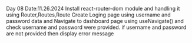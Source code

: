 Day 08
Date:11.26.2024
Install react-router-dom module and handling it using Router,Routes,Route
Create Loging page using username and password data and Navigate to dashboard page using useNavigate() and check username and password were provided.
if username and password are not provided then display error message
